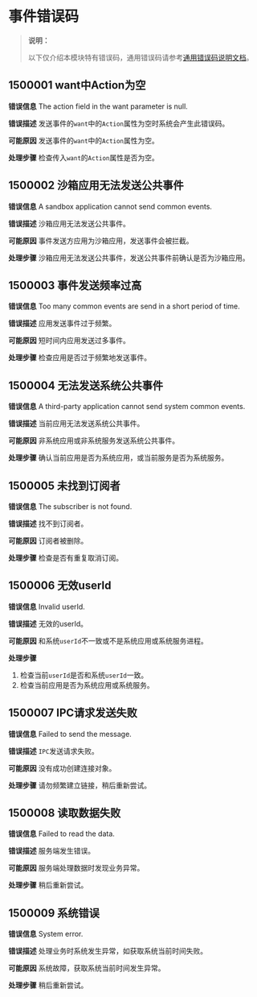 # 事件错误码

> **说明：**
>
> 以下仅介绍本模块特有错误码，通用错误码请参考[通用错误码说明文档](../cj-errorcode-universal.md)。

## 1500001 want中Action为空

**错误信息**
The action field in the want parameter is null.

**错误描述**
发送事件的`want`中的`Action`属性为空时系统会产生此错误码。

**可能原因**
发送事件的`want`中的`Action`属性为空。

**处理步骤**
检查传入`want`的`Action`属性是否为空。

## 1500002 沙箱应用无法发送公共事件

**错误信息**
A sandbox application cannot send common events.

**错误描述**
沙箱应用无法发送公共事件。

**可能原因**
事件发送方应用为沙箱应用，发送事件会被拦截。

**处理步骤**
沙箱应用无法发送公共事件，发送公共事件前确认是否为沙箱应用。

## 1500003 事件发送频率过高

**错误信息**
Too many common events are send in a short period of time.

**错误描述**
应用发送事件过于频繁。

**可能原因**
短时间内应用发送过多事件。

**处理步骤**
检查应用是否过于频繁地发送事件。

## 1500004 无法发送系统公共事件

**错误信息**
A third-party application cannot send system common events.

**错误描述**
当前应用无法发送系统公共事件。

**可能原因**
非系统应用或非系统服务发送系统公共事件。

**处理步骤**
确认当前应用是否为系统应用，或当前服务是否为系统服务。

## 1500005 未找到订阅者

**错误信息**
The subscriber is not found.

**错误描述**
找不到订阅者。

**可能原因**
订阅者被删除。

**处理步骤**
检查是否有重复取消订阅。

## 1500006 无效userId

**错误信息**
Invalid userId.

**错误描述**
无效的userId。

**可能原因**
和系统`userId`不一致或不是系统应用或系统服务进程。

**处理步骤**

1. 检查当前`userId`是否和系统`userId`一致。
2. 检查当前应用是否为系统应用或系统服务。

## 1500007 IPC请求发送失败

**错误信息**
Failed to send the message.

**错误描述**
`IPC`发送请求失败。

**可能原因**
没有成功创建连接对象。

**处理步骤**
请勿频繁建立链接，稍后重新尝试。

## 1500008 读取数据失败

**错误信息**
Failed to read the data.

**错误描述**
服务端发生错误。

**可能原因**
服务端处理数据时发现业务异常。

**处理步骤**
稍后重新尝试。

## 1500009 系统错误

**错误信息**
System error.

**错误描述**
处理业务时系统发生异常，如获取系统当前时间失败。

**可能原因**
系统故障，获取系统当前时间发生异常。

**处理步骤**
稍后重新尝试。
